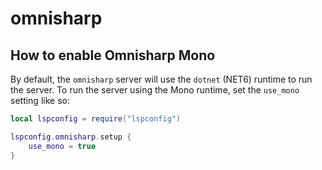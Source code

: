 # omnisharp

## How to enable Omnisharp Mono

By default, the `omnisharp` server will use the `dotnet` (NET6) runtime to run the server.
To run the server using the Mono runtime, set the `use_mono` setting like so:

```lua
local lspconfig = require("lspconfig")

lspconfig.omnisharp.setup {
    use_mono = true
}
```
